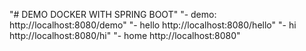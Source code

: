 "# DEMO DOCKER WITH SPRING BOOT" 
"- demo: http://localhost:8080/demo"
"- hello http://localhost:8080/hello" 
"- hi http://localhost:8080/hi" 
"- home http://localhost:8080" 
